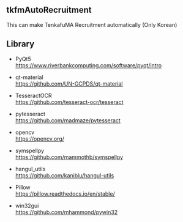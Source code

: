 ## tkfmAutoRecruitment

This can make TenkafuMA Recruitment automatically (Only Korean)

## Library

- PyQt5  
  https://www.riverbankcomputing.com/software/pyqt/intro

- qt-material  
  https://github.com/UN-GCPDS/qt-material

- TesseractOCR  
  https://github.com/tesseract-ocr/tesseract

- pytesseract  
  https://github.com/madmaze/pytesseract

- opencv  
  https://opencv.org/

- symspellpy  
  https://github.com/mammothb/symspellpy

- hangul_utils  
  https://github.com/kaniblu/hangul-utils

- Pillow  
  https://pillow.readthedocs.io/en/stable/

- win32gui  
  https://github.com/mhammond/pywin32
